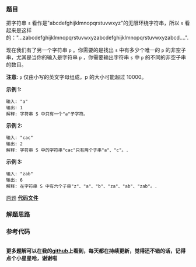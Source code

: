 ### 题目
把字符串 `s` 看作是"abcdefghijklmnopqrstuvwxyz"的无限环绕字符串，所以 `s`
看起来是这样的："...zabcdefghijklmnopqrstuvwxyzabcdefghijklmnopqrstuvwxyzabcd....".

现在我们有了另一个字符串 `p` 。你需要的是找出 `s` 中有多少个唯一的 `p` 的非空子串，尤其是当你的输入是字符串 `p` ，你需要输出字符串
`s` 中 `p` 的不同的非空子串的数目。

**注意:** `p` 仅由小写的英文字母组成，p 的大小可能超过 10000。



**示例  1:**

    
    
    输入: "a"
    输出: 1
    解释: 字符串 S 中只有一个"a"子字符。
    



**示例 2:**

    
    
    输入: "cac"
    输出: 2
    解释: 字符串 S 中的字符串"cac"只有两个子串"a"、"c"。.
    



**示例 3:**

    
    
    输入: "zab"
    输出: 6
    解释: 在字符串 S 中有六个子串"z"、"a"、"b"、"za"、"ab"、"zab"。.
    



[原题](https://leetcode-cn.com/problems/unique-substrings-in-wraparound-string/)    **[代码文件]()**


### 解题思路




### 参考代码

```go


```




**更多题解可以在我的[github](https://github.com/LZH139/leetcode_Go)上看到，每天都在持续更新，觉得还不错的话，记得点个小星星哈，谢谢啦**
